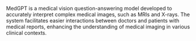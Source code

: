 MedGPT is a medical vision question-answering model developed to
accurately interpret complex medical images, such as MRIs and X-rays. The system
facilitates easier interactions between doctors and patients with medical reports,
enhancing the understanding of medical imaging in various clinical contexts.
